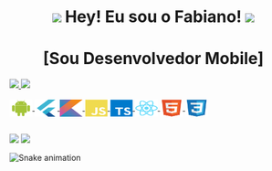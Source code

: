 <h1 align="center">
<img src="https://media.giphy.com/media/hvRJCLFzcasrR4ia7z/giphy.gif" width="28">
Hey! Eu sou o Fabiano!  <img src="https://media.giphy.com/media/12oufCB0MyZ1Go/giphy.gif" width="50">
</h1>

<h1 align="center"> 
[Sou Desenvolvedor Mobile] 
<div align="center">
  </h1>
  
   
  <a href="https://github.com/fabianolimas">
  <img height="180em" src="https://github-readme-stats.vercel.app/api?username=fabianolimas&show_icons=true&theme=dark&include_all_commits=true&count_private=true"/>
  <img height="180em" src="https://github-readme-stats.vercel.app/api/top-langs/?username=fabianolimas&layout=compact&langs_count=7&theme=dark"/>
</div>
<div style="display: inline_block"><br>  
  <img align="center" alt="Rafa-Csharp" height="30" width="40" src="https://raw.githubusercontent.com/devicons/devicon/master/icons/android/android-original.svg">
  <img align="center" alt="Rafa-Python" height="30" width="40" src="https://raw.githubusercontent.com/devicons/devicon/master/icons/flutter/flutter-original.svg">
  <img align="center" alt="Rafa-Csharp" height="30" width="40" src="https://raw.githubusercontent.com/devicons/devicon/master/icons/kotlin/kotlin-original.svg">
  <img align="center" alt="Rafa-Js" height="30" width="40" src="https://raw.githubusercontent.com/devicons/devicon/master/icons/javascript/javascript-plain.svg">
  <img align="center" alt="Rafa-Ts" height="30" width="40" src="https://raw.githubusercontent.com/devicons/devicon/master/icons/typescript/typescript-plain.svg">
  <img align="center" alt="Rafa-React" height="30" width="40" src="https://raw.githubusercontent.com/devicons/devicon/master/icons/react/react-original.svg">
  <img align="center" alt="Rafa-HTML" height="30" width="40" src="https://raw.githubusercontent.com/devicons/devicon/master/icons/html5/html5-original.svg">
  <img align="center" alt="Rafa-CSS" height="30" width="40" src="https://raw.githubusercontent.com/devicons/devicon/master/icons/css3/css3-original.svg">  
  </div>
  
  ##
 
<div> 
  <a href = "mailto:flimas.dev@gmail.com"><img src="https://img.shields.io/badge/-Gmail-%23333?style=for-the-badge&logo=gmail&logoColor=white" target="_blank"></a>
  <a href="https://www.linkedin.com/in/fabiano-limas-45875016a" target="_blank"><img src="https://img.shields.io/badge/-LinkedIn-%230077B5?style=for-the-badge&logo=linkedin&logoColor=white" target="_blank"></a> 
  
  
  ![Snake animation](https://github.com/fabianolimas/fabianolimas/blob/output/github-contribution-grid-snake.svg)
  
 
</div>
  
